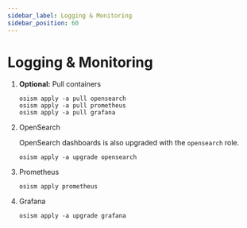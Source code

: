 ```yaml
---
sidebar_label: Logging & Monitoring
sidebar_position: 60
---
```


# Logging & Monitoring

1. **Optional:** Pull containers

   ```
   osism apply -a pull opensearch
   osism apply -a pull prometheus
   osism apply -a pull grafana
   ```

2. OpenSearch

   OpenSearch dashboards is also upgraded with the `opensearch` role.

   ```
   osism apply -a upgrade opensearch
   ```

3. Prometheus

   ```
   osism apply prometheus
   ```

4. Grafana

   ```
   osism apply -a upgrade grafana
   ```
